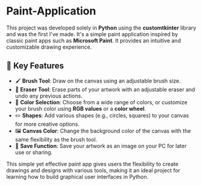 # Paint-Application

This project was developed solely in **Python** using the **customtkinter** library and was the first I've made. It's a simple paint application inspired by classic paint apps such as **Microsoft Paint**. It provides an intuitive and customizable drawing experience.  

## 🎯 Key Features  
- 🖌️ **Brush Tool**: Draw on the canvas using an adjustable brush size.  
- 🧹 **Eraser Tool**: Erase parts of your artwork with an adjustable eraser and undo any previous actions.  
- 🎨 **Color Selection**: Choose from a wide range of colors, or customize your brush color using **RGB values** or a **color wheel**.  
- ✏️ **Shapes**: Add various shapes (e.g., circles, squares) to your canvas for more creative options.  
- 🖼️ **Canvas Color**: Change the background color of the canvas with the same flexibility as the brush tool.  
- 💾 **Save Function**: Save your artwork as an image on your PC for later use or sharing.  

This simple yet effective paint app gives users the flexibility to create drawings and designs with various tools, making it an ideal project for learning how to build graphical user interfaces in Python.  
